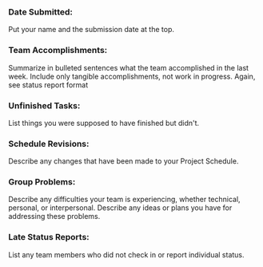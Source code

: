
<h3>Date Submitted: </h3>

Put your name and the submission date at the top. 

<h3>Team Accomplishments: </h3>

Summarize in bulleted sentences what the team accomplished in the last week. Include only tangible accomplishments, not work in progress. Again, see status report format 

<h3> Unfinished Tasks: </h3>

List things you were supposed to have finished but didn't.

<h3>Schedule Revisions: </h3>

Describe any changes that have been made to your Project Schedule. 

<h3> Group Problems: </h3>

Describe any difficulties your team is experiencing, whether technical, personal, or interpersonal. Describe any ideas or plans you have for addressing these problems. 

<h3> Late Status Reports: </h3>

List any team members who did not check in or report individual status.  

